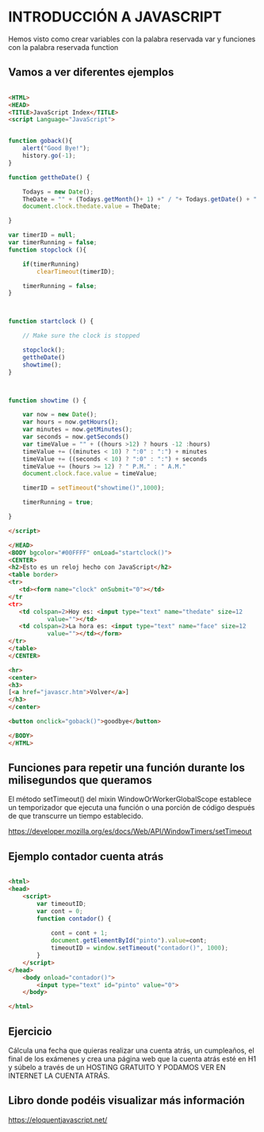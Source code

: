 # INTRODUCCIÓN A JAVASCRIPT


Hemos visto como crear variables con la palabra reservada var y funciones con la palabra reservada function


Vamos a ver diferentes ejemplos
---

```html

<HTML>
<HEAD>
<TITLE>JavaScript Index</TITLE>
<script Language="JavaScript">


function goback(){
	alert("Good Bye!");
	history.go(-1);
}

function gettheDate() {

	Todays = new Date();
	TheDate = "" + (Todays.getMonth()+ 1) +" / "+ Todays.getDate() + " / " + (Todays.getYear() + 1900) 
	document.clock.thedate.value = TheDate;

}

var timerID = null;
var timerRunning = false;
function stopclock (){

	if(timerRunning)
		clearTimeout(timerID);

	timerRunning = false;
}



function startclock () {

	// Make sure the clock is stopped

	stopclock();
	gettheDate()
	showtime();
}



function showtime () {

	var now = new Date();
	var hours = now.getHours();
	var minutes = now.getMinutes();
	var seconds = now.getSeconds()
	var timeValue = "" + ((hours >12) ? hours -12 :hours)
	timeValue += ((minutes < 10) ? ":0" : ":") + minutes
	timeValue += ((seconds < 10) ? ":0" : ":") + seconds
	timeValue += (hours >= 12) ? " P.M." : " A.M."
	document.clock.face.value = timeValue;

	timerID = setTimeout("showtime()",1000);

	timerRunning = true;

}

</script>

</HEAD>
<BODY bgcolor="#00FFFF" onLoad="startclock()">
<CENTER>
<h2>Esto es un reloj hecho con JavaScript</h2>
<table border>
<tr>
   <td><form name="clock" onSubmit="0"></td>
</tr
<tr>
   <td colspan=2>Hoy es: <input type="text" name="thedate" size=12
           value=""></td>
   <td colspan=2>La hora es: <input type="text" name="face" size=12
           value=""></td></form>
</tr>
</table>
</CENTER>

<hr>
<center>
<h3>
[<a href="javascr.htm">Volver</a>]
</h3>
</center>

<button onclick="goback()">goodbye</button>

</BODY>
</HTML>

```

Funciones para repetir una función durante los milisegundos que queramos
---
El método setTimeout() del mixin WindowOrWorkerGlobalScope establece un temporizador que ejecuta una función o una porción de código después de que transcurre un tiempo establecido.

https://developer.mozilla.org/es/docs/Web/API/WindowTimers/setTimeout


Ejemplo contador cuenta atrás
---
```html

<html>
<head>
    <script>
        var timeoutID;
        var cont = 0;
        function contador() {
            
            cont = cont + 1;
            document.getElementById("pinto").value=cont;
            timeoutID = window.setTimeout("contador()", 1000);
        }
    </script>
</head>
    <body onload="contador()">
        <input type="text" id="pinto" value="0">
    </body>

</html>
``` 

Ejercicio
---
Cálcula una fecha que quieras realizar una cuenta atrás, un cumpleaños, el final de los exámenes y crea una página web que la cuenta atrás esté en H1 y súbelo a través de un HOSTING GRATUITO Y PODAMOS VER EN INTERNET LA CUENTA ATRÁS.

Libro donde podéis visualizar más información
---
https://eloquentjavascript.net/

